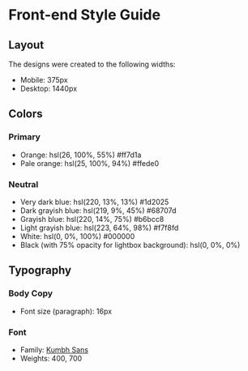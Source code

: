 # Front-end Style Guide

## Layout

The designs were created to the following widths:

- Mobile: 375px
- Desktop: 1440px

## Colors

### Primary

- Orange: hsl(26, 100%, 55%) #ff7d1a
- Pale orange: hsl(25, 100%, 94%) #ffede0

### Neutral

- Very dark blue: hsl(220, 13%, 13%) #1d2025
- Dark grayish blue: hsl(219, 9%, 45%) #68707d
- Grayish blue: hsl(220, 14%, 75%) #b6bcc8
- Light grayish blue: hsl(223, 64%, 98%) #f7f8fd
- White: hsl(0, 0%, 100%) #000000
- Black (with 75% opacity for lightbox background): hsl(0, 0%, 0%)

## Typography

### Body Copy

- Font size (paragraph): 16px

### Font

- Family: [Kumbh Sans](https://fonts.google.com/specimen/Kumbh+Sans)
- Weights: 400, 700
